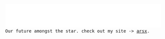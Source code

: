<img src="assets/greetings.svg" alt=":greet:" />

<!--<a href="https://www.buymeacoffee.com/andikaleonardo" target="_blank"><img src="https://www.buymeacoffee.com/assets/img/custom_images/orange_img.png" alt="Buy Me A Coffee" style="height: 31px !important;width: 124px !important;box-shadow: 0px 3px 2px 0px rgba(190, 190, 190, 0.5) !important;-webkit-box-shadow: 0px 3px 2px 0px rgba(190, 190, 190, 0.5) !important;" ></a>-->

<samp>
  Our future amongst the star. check out my site -> <a href="https://www.arsx.xyz">arsx</a>.
</samp>
 <!--<  />-->
<!--<img src="https://visitor-badge.laobi.icu/badge?page_id=andikaleonardo.andikaleonardo" alt="visitor badge"/>-->



